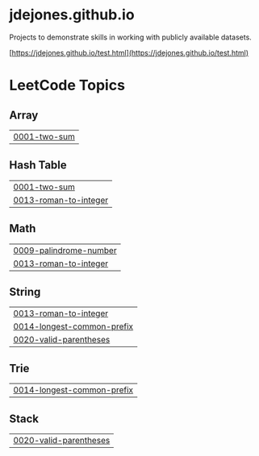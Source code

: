 # jdejones.github.io
Projects to demonstrate skills in working with publicly available datasets.

[https://jdejones.github.io/test.html](https://jdejones.github.io/test.html)

<!---LeetCode Topics Start-->
# LeetCode Topics
## Array
|  |
| ------- |
| [0001-two-sum](https://github.com/jdejones/jdejones.github.io/tree/master/0001-two-sum) |
## Hash Table
|  |
| ------- |
| [0001-two-sum](https://github.com/jdejones/jdejones.github.io/tree/master/0001-two-sum) |
| [0013-roman-to-integer](https://github.com/jdejones/jdejones.github.io/tree/master/0013-roman-to-integer) |
## Math
|  |
| ------- |
| [0009-palindrome-number](https://github.com/jdejones/jdejones.github.io/tree/master/0009-palindrome-number) |
| [0013-roman-to-integer](https://github.com/jdejones/jdejones.github.io/tree/master/0013-roman-to-integer) |
## String
|  |
| ------- |
| [0013-roman-to-integer](https://github.com/jdejones/jdejones.github.io/tree/master/0013-roman-to-integer) |
| [0014-longest-common-prefix](https://github.com/jdejones/jdejones.github.io/tree/master/0014-longest-common-prefix) |
| [0020-valid-parentheses](https://github.com/jdejones/jdejones.github.io/tree/master/0020-valid-parentheses) |
## Trie
|  |
| ------- |
| [0014-longest-common-prefix](https://github.com/jdejones/jdejones.github.io/tree/master/0014-longest-common-prefix) |
## Stack
|  |
| ------- |
| [0020-valid-parentheses](https://github.com/jdejones/jdejones.github.io/tree/master/0020-valid-parentheses) |
<!---LeetCode Topics End-->